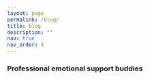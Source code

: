 ```yaml
---
layout: page
permalink: /blog/
title: blog
description: ""
nav: true
nav_order: 4
---
```




### Professional emotional support buddies




